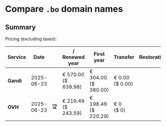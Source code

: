 # Compare `.bo` domain names

## Summary

Pricing (excluding taxes):

| Service | Date |  | / Renewed year | First year | Transfer | Restoration |
|--|--|--|--|--|--|--|
| **Gandi** | 2025-06-23 |  | € 570.00<br>($ 639.98) | € 304.00<br>($ 380.00) | € 0.00<br>($ 0.00) |  |
| **OVH** | 2025-06-23 | 🏆 | € 219.49<br>($ 243.59) | € 198.49<br>($ 220.29) | € 0<br>($ 0) |  |
